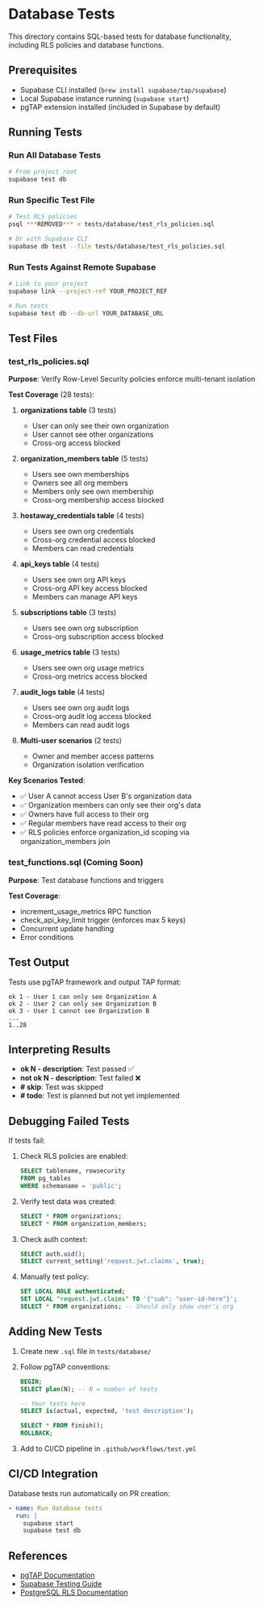 # Database Tests

This directory contains SQL-based tests for database functionality, including RLS policies and database functions.

## Prerequisites

- Supabase CLI installed (`brew install supabase/tap/supabase`)
- Local Supabase instance running (`supabase start`)
- pgTAP extension installed (included in Supabase by default)

## Running Tests

### Run All Database Tests

```bash
# From project root
supabase test db
```

### Run Specific Test File

```bash
# Test RLS policies
psql ***REMOVED*** < tests/database/test_rls_policies.sql

# Or with Supabase CLI
supabase db test --file tests/database/test_rls_policies.sql
```

### Run Tests Against Remote Supabase

```bash
# Link to your project
supabase link --project-ref YOUR_PROJECT_REF

# Run tests
supabase test db --db-url YOUR_DATABASE_URL
```

## Test Files

### test_rls_policies.sql

**Purpose**: Verify Row-Level Security policies enforce multi-tenant isolation

**Test Coverage** (28 tests):

1. **organizations table** (3 tests)
   - User can only see their own organization
   - User cannot see other organizations
   - Cross-org access blocked

2. **organization_members table** (5 tests)
   - Users see own memberships
   - Owners see all org members
   - Members only see own membership
   - Cross-org membership access blocked

3. **hostaway_credentials table** (4 tests)
   - Users see own org credentials
   - Cross-org credential access blocked
   - Members can read credentials

4. **api_keys table** (4 tests)
   - Users see own org API keys
   - Cross-org API key access blocked
   - Members can manage API keys

5. **subscriptions table** (3 tests)
   - Users see own org subscription
   - Cross-org subscription access blocked

6. **usage_metrics table** (3 tests)
   - Users see own org usage metrics
   - Cross-org metrics access blocked

7. **audit_logs table** (4 tests)
   - Users see own org audit logs
   - Cross-org audit log access blocked
   - Members can read audit logs

8. **Multi-user scenarios** (2 tests)
   - Owner and member access patterns
   - Organization isolation verification

**Key Scenarios Tested**:
- ✅ User A cannot access User B's organization data
- ✅ Organization members can only see their org's data
- ✅ Owners have full access to their org
- ✅ Regular members have read access to their org
- ✅ RLS policies enforce organization_id scoping via organization_members join

### test_functions.sql (Coming Soon)

**Purpose**: Test database functions and triggers

**Test Coverage**:
- increment_usage_metrics RPC function
- check_api_key_limit trigger (enforces max 5 keys)
- Concurrent update handling
- Error conditions

## Test Output

Tests use pgTAP framework and output TAP format:

```
ok 1 - User 1 can only see Organization A
ok 2 - User 2 can only see Organization B
ok 3 - User 1 cannot see Organization B
...
1..28
```

## Interpreting Results

- **ok N - description**: Test passed ✅
- **not ok N - description**: Test failed ❌
- **# skip**: Test was skipped
- **# todo**: Test is planned but not yet implemented

## Debugging Failed Tests

If tests fail:

1. Check RLS policies are enabled:
   ```sql
   SELECT tablename, rowsecurity
   FROM pg_tables
   WHERE schemaname = 'public';
   ```

2. Verify test data was created:
   ```sql
   SELECT * FROM organizations;
   SELECT * FROM organization_members;
   ```

3. Check auth context:
   ```sql
   SELECT auth.uid();
   SELECT current_setting('request.jwt.claims', true);
   ```

4. Manually test policy:
   ```sql
   SET LOCAL ROLE authenticated;
   SET LOCAL "request.jwt.claims" TO '{"sub": "user-id-here"}';
   SELECT * FROM organizations; -- Should only show user's org
   ```

## Adding New Tests

1. Create new `.sql` file in `tests/database/`
2. Follow pgTAP conventions:
   ```sql
   BEGIN;
   SELECT plan(N); -- N = number of tests

   -- Your tests here
   SELECT is(actual, expected, 'test description');

   SELECT * FROM finish();
   ROLLBACK;
   ```

3. Add to CI/CD pipeline in `.github/workflows/test.yml`

## CI/CD Integration

Database tests run automatically on PR creation:

```yaml
- name: Run database tests
  run: |
    supabase start
    supabase test db
```

## References

- [pgTAP Documentation](https://pgtap.org/)
- [Supabase Testing Guide](https://supabase.com/docs/guides/cli/testing)
- [PostgreSQL RLS Documentation](https://www.postgresql.org/docs/current/ddl-rowsecurity.html)
